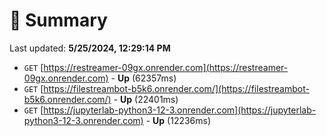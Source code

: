 # 📖 Summary
Last updated: **5/25/2024, 12:29:14 PM**

- `GET` [https://restreamer-09gx.onrender.com](https://restreamer-09gx.onrender.com) - **Up** (62357ms)
- `GET` [https://filestreambot-b5k6.onrender.com/](https://filestreambot-b5k6.onrender.com/) - **Up** (22401ms)
- `GET` [https://jupyterlab-python3-12-3.onrender.com](https://jupyterlab-python3-12-3.onrender.com) - **Up** (12236ms)

